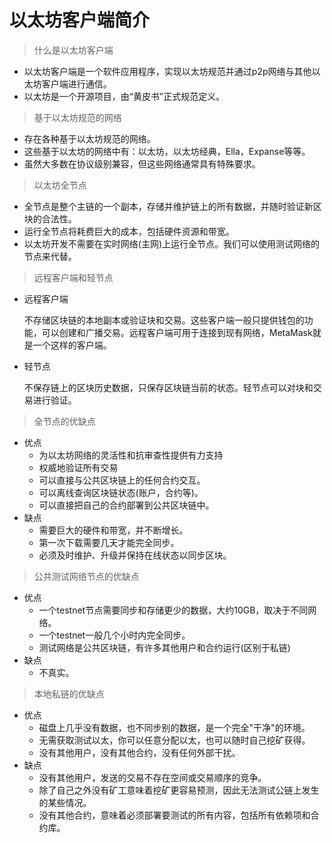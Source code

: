 # 以太坊客户端简介

> 什么是以太坊客户端

- 以太坊客户端是一个软件应用程序，实现以太坊规范并通过p2p网络与其他以太坊客户端进行通信。
- 以太坊是一个开源项目，由“黄皮书”正式规范定义。



> 基于以太坊规范的网络

- 存在各种基于以太坊规范的网络。
- 这些基于以太坊的网络中有：以太坊，以太坊经典，Ella，Expanse等等。
- 虽然大多数在协议级别兼容，但这些网络通常具有特殊要求。



> 以太坊全节点

- 全节点是整个主链的一个副本，存储并维护链上的所有数据，并随时验证新区块的合法性。
- 运行全节点将耗费巨大的成本，包括硬件资源和带宽。
- 以太坊开发不需要在实时网络(主网)上运行全节点。我们可以使用测试网络的节点来代替。



> 远程客户端和轻节点

- 远程客户端

  不存储区块链的本地副本或验证块和交易。这些客户端一般只提供钱包的功能，可以创建和广播交易。远程客户端可用于连接到现有网络，MetaMask就是一个这样的客户端。

- 轻节点

  不保存链上的区块历史数据，只保存区块链当前的状态。轻节点可以对块和交易进行验证。



> 全节点的优缺点

- 优点
  - 为以太坊网络的灵活性和抗审查性提供有力支持
  - 权威地验证所有交易
  - 可以直接与公共区块链上的任何合约交互。
  - 可以离线查询区块链状态(账户，合约等)。
  - 可以直接把自己的合约部署到公共区块链中。
- 缺点
  - 需要巨大的硬件和带宽，并不断增长。
  - 第一次下载需要几天才能完全同步。
  - 必须及时维护、升级并保持在线状态以同步区块。



> 公共测试网络节点的优缺点

- 优点
  - 一个testnet节点需要同步和存储更少的数据，大约10GB，取决于不同网络。
  - 一个testnet一般几个小时内完全同步。
  - 测试网络是公共区块链，有许多其他用户和合约运行(区别于私链)
- 缺点
  - 不真实。



> 本地私链的优缺点

- 优点
  - 磁盘上几乎没有数据，也不同步别的数据，是一个完全"干净"的环境。
  - 无需获取测试以太，你可以任意分配以太，也可以随时自己挖矿获得。
  - 没有其他用户，没有其他合约，没有任何外部干扰。
- 缺点
  - 没有其他用户，发送的交易不存在空间或交易顺序的竞争。
  - 除了自己之外没有矿工意味着挖矿更容易预测，因此无法测试公链上发生的某些情况。
  - 没有其他合约，意味着必须部署要测试的所有内容，包括所有依赖项和合约库。